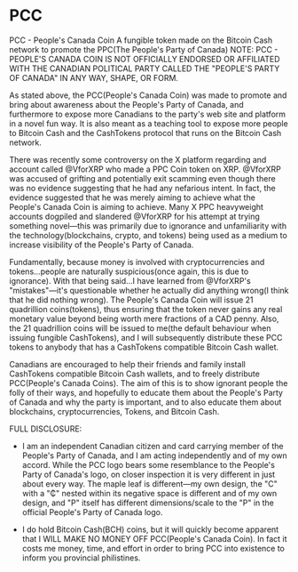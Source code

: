 # PCC
PCC - People's Canada Coin
A fungible token made on the Bitcoin Cash network to promote the PPC(The People's Party of Canada)
NOTE: PCC - PEOPLE'S CANADA COIN IS NOT OFFICIALLY ENDORSED OR AFFILIATED WITH THE CANADIAN POLITICAL PARTY CALLED THE "PEOPLE'S PARTY OF CANADA"
IN ANY WAY, SHAPE, OR FORM.

As stated above, the PCC(People's Canada Coin) was made to promote and bring about awareness about the People's Party of Canada, and furthermore to expose more 
Canadians to the party's web site and platform in a novel fun way. It is also meant as a teaching tool to expose more people to Bitcoin Cash and the CashTokens 
protocol that runs on the Bitcoin Cash network.

There was recently some controversy on the X platform regarding and account called @VforXRP who made a PPC Coin token on XRP. @VforXRP was accused of grifting 
and potentially exit scamming even though there was no evidence suggesting that he had any nefarious intent. In fact, the evidence suggested that he was merely 
aiming to achieve what the People's Canada Coin is aiming to achieve. Many X PPC heavyweight accounts dogpiled and slandered @VforXRP for his attempt at trying 
something novel—this was primarily due to ignorance and unfamiliarity with the technology(blockchains, crypto, and tokens) being used as a medium to increase 
visibility of the People's Party of Canada.

Fundamentally, because money is involved with cryptocurrencies and tokens...people are naturally suspicious(once again, this is due to ignorance). With that being 
said...I have learned from @VforXRP's "mistakes"—it's questionable whether he actually did anything wrong(I think that he did nothing wrong). The People's Canada 
Coin will issue 21 quadrillion coins(tokens), thus ensuring that the token never gains any real monetary value beyond being worth mere fractions of a CAD penny. Also,
the 21 quadrillion coins will be issued to me(the default behaviour when issuing fungible CashTokens), and I will subsequently distribute these PCC tokens to anybody 
that has a CashTokens compatible Bitcoin Cash wallet.

Canadians are encouraged to help their friends and family install CashTokens compatible Bitcoin Cash wallets, and to freely distribute PCC(People's Canada Coins). 
The aim of this is to show ignorant people the folly of their ways, and hopefully to educate them about the People's Party of Canada and why the party is important, 
and to also educate them about blockchains, cryptocurrencies, Tokens, and Bitcoin Cash.

FULL DISCLOSURE: 

- I am an independent Canadian citizen and card carrying member of the People's Party of Canada, and I am acting independently and of my own accord. While the PCC logo
  bears some resemblance to the People's Party of Canada's logo, on closer inspection it is very different in just about every way. The maple leaf is different—my own
  design, the "C" with a "₵" nested within its negative space is different and of my own design, and "P" itself has different dimensions/scale to the "P" in the official
  People's Party of Canada logo. 

- I do hold Bitcoin Cash(BCH) coins, but it will quickly become apparent that I WILL MAKE NO MONEY OFF PCC(People's Canada Coin). In fact it costs me 
money, time, and effort in order to bring PCC into existence to inform you provincial philistines.
